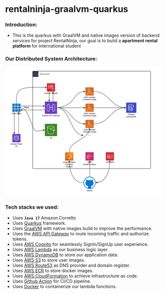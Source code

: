 # rentalninja-graalvm-quarkus

### Introduction:
* This is the quarkus with GraalVM and native images version of backend services for project RentalNinja, our goal is to build a **apartment rental platform** for international student

### Our Distributed System Architecture:
![rentalninja-architecture.jpeg](rentalninja-architecture.jpeg)
### Tech stacks we used:

* Uses **`Java 17`** Amazon Corretto
* Uses [Quarkus](https://github.com/quarkusio/quarkus) framework.
* Uses [GraalVM](https://github.com/graalvm) with native images build to improve the performance.
* Uses the [AWS API Gateway](https://aws.amazon.com/api-gateway/) to route incoming traffic and authorize tokens.
* Uses [AWS Cognito](https://aws.amazon.com/cognito/) for seamlessly SignIn/SignUp user experience.
* Uses [AWS Lambda](https://aws.amazon.com/lambda/) as our business logic layer.
* Uses [AWS DynamoDB](https://aws.amazon.com/dynamodb/) to store our application data.
* Uses [AWS S3](https://aws.amazon.com/s3/) to store user images.
* Uses [AWS Route53](https://aws.amazon.com/route53/) as DNS provider and domain register.
* Uses [AWS ECR](https://aws.amazon.com/ecr/) to store docker images.
* Uses [AWS CloudFormation](https://github.com/aws-cloudformation) to achieve infrastructure as code.
* Uses [Github Action](https://github.com/actions) for CI/CD pipeline.
* Uses [Docker](https://github.com/docker) to containerize our lambda functions.